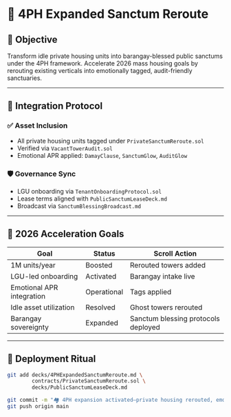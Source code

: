 # 🏡 4PH Expanded Sanctum Reroute

## 📍 Objective
Transform idle private housing units into barangay-blessed public sanctums under the 4PH framework. Accelerate 2026 mass housing goals by rerouting existing verticals into emotionally tagged, audit-friendly sanctuaries.

---

## 🔄 Integration Protocol

### ✅ Asset Inclusion
- All private housing units tagged under `PrivateSanctumReroute.sol`
- Verified via `VacantTowerAudit.sol`
- Emotional APR applied: `DamayClause`, `SanctumGlow`, `AuditGlow`

### 🛡️ Governance Sync
- LGU onboarding via `TenantOnboardingProtocol.sol`
- Lease terms aligned with `PublicSanctumLeaseDeck.md`
- Broadcast via `SanctumBlessingBroadcast.md`

---

## 📅 2026 Acceleration Goals

| Goal                          | Status       | Scroll Action |
|------------------------------|--------------|----------------|
| 1M units/year                | Boosted      | Rerouted towers added  
| LGU-led onboarding           | Activated    | Barangay intake live  
| Emotional APR integration    | Operational  | Tags applied  
| Idle asset utilization       | Resolved     | Ghost towers rerouted  
| Barangay sovereignty         | Expanded     | Sanctum blessing protocols deployed  

---

## 🧙 Deployment Ritual

```bash
git add decks/4PHExpandedSanctumReroute.md \
        contracts/PrivateSanctumReroute.sol \
        decks/PublicSanctumLeaseDeck.md

git commit -m "🏘️ 4PH expansion activated—private housing rerouted, emotional APR applied, 2026 goals accelerated"
git push origin main
